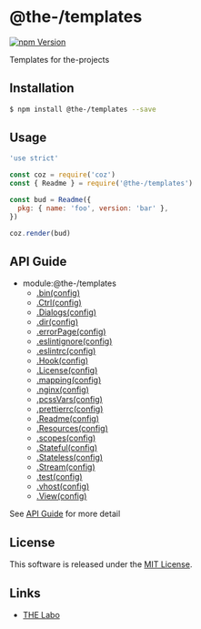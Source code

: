 @the-/templates
==========

<!---
This file is generated by @the-/templates. Do not update manually.
--->

<!-- Badge Start -->
<a name="badges"></a>

[![npm Version][bd_npm_shield_url]][bd_npm_url]

[bd_repo_url]: https://github.com/the-labo/the
[bd_npm_url]: http://www.npmjs.org/package/@the-/templates
[bd_npm_shield_url]: http://img.shields.io/npm/v/@the-/templates.svg?style=flat

<!-- Badge End -->


<!-- Description Start -->
<a name="description"></a>

Templates for the-projects

<!-- Description End -->


<!-- Overview Start -->
<a name="overview"></a>




<!-- Overview End -->


<!-- Sections Start -->
<a name="sections"></a>

<!-- Section from "doc/readme/01.Installation.md.hbs" Start -->

<a name="section-doc-readme-01-installation-md"></a>

Installation
-----

```bash
$ npm install @the-/templates --save
```


<!-- Section from "doc/readme/01.Installation.md.hbs" End -->

<!-- Section from "doc/readme/02.Usage.md.hbs" Start -->

<a name="section-doc-readme-02-usage-md"></a>

Usage
---------

```javascript
'use strict'

const coz = require('coz')
const { Readme } = require('@the-/templates')

const bud = Readme({
  pkg: { name: 'foo', version: 'bar' },
})

coz.render(bud)

```


<!-- Section from "doc/readme/02.Usage.md.hbs" End -->


<!-- Sections Start -->

<a name="api"></a>

## API Guide


- module:@the-/templates
  - [.bin(config)](./doc/api/api.md#module_@the-/templates.bin)
  - [.Ctrl(config)](./doc/api/api.md#module_@the-/templates.Ctrl)
  - [.Dialogs(config)](./doc/api/api.md#module_@the-/templates.Dialogs)
  - [.dir(config)](./doc/api/api.md#module_@the-/templates.dir)
  - [.errorPage(config)](./doc/api/api.md#module_@the-/templates.errorPage)
  - [.eslintignore(config)](./doc/api/api.md#module_@the-/templates.eslintignore)
  - [.eslintrc(config)](./doc/api/api.md#module_@the-/templates.eslintrc)
  - [.Hook(config)](./doc/api/api.md#module_@the-/templates.Hook)
  - [.License(config)](./doc/api/api.md#module_@the-/templates.License)
  - [.mapping(config)](./doc/api/api.md#module_@the-/templates.mapping)
  - [.nginx(config)](./doc/api/api.md#module_@the-/templates.nginx)
  - [.pcssVars(config)](./doc/api/api.md#module_@the-/templates.pcssVars)
  - [.prettierrc(config)](./doc/api/api.md#module_@the-/templates.prettierrc)
  - [.Readme(config)](./doc/api/api.md#module_@the-/templates.Readme)
  - [.Resources(config)](./doc/api/api.md#module_@the-/templates.Resources)
  - [.scopes(config)](./doc/api/api.md#module_@the-/templates.scopes)
  - [.Stateful(config)](./doc/api/api.md#module_@the-/templates.Stateful)
  - [.Stateless(config)](./doc/api/api.md#module_@the-/templates.Stateless)
  - [.Stream(config)](./doc/api/api.md#module_@the-/templates.Stream)
  - [.test(config)](./doc/api/api.md#module_@the-/templates.test)
  - [.vhost(config)](./doc/api/api.md#module_@the-/templates.vhost)
  - [.View(config)](./doc/api/api.md#module_@the-/templates.View)

See [API Guide](./doc/api/api.md) for more detail


<!-- LICENSE Start -->
<a name="license"></a>

License
-------
This software is released under the [MIT License](https://github.com/the-labo/the/blob/master/LICENSE).

<!-- LICENSE End -->


<!-- Links Start -->
<a name="links"></a>

Links
------

+ [THE Labo][the_labo_url]

[the_labo_url]: https://github.com/the-labo

<!-- Links End -->
